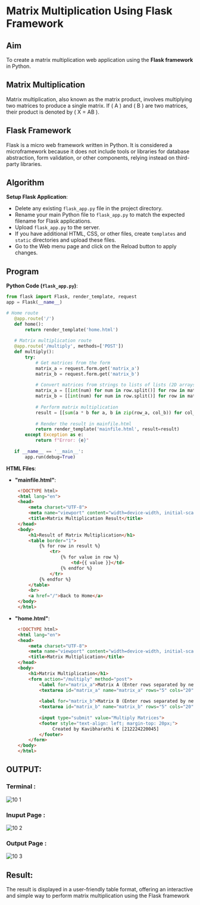 # Matrix Multiplication Using Flask Framework

## Aim

To create a matrix multiplication web application using the **Flask framework** in Python.

## Matrix Multiplication

Matrix multiplication, also known as the matrix product, involves multiplying two matrices to produce a single matrix. If \( A \) and \( B \) are two matrices, their product is denoted by \( X = AB \).

## Flask Framework

Flask is a micro web framework written in Python. It is considered a microframework because it does not include tools or libraries for database abstraction, form validation, or other components, relying instead on third-party libraries.

## Algorithm

**Setup Flask Application**:
   - Delete any existing `flask_app.py` file in the project directory.
   - Rename your main Python file to `flask_app.py` to match the expected filename for Flask applications.
   - Upload `flask_app.py` to the server.
   - If you have additional HTML, CSS, or other files, create `templates` and `static` directories and upload these files.
   - Go to the Web menu page and click on the Reload button to apply changes.
## Program 
 **Python Code (`flask_app.py`)**:
   ```python
   from flask import Flask, render_template, request
   app = Flask(__name__)

   # Home route
      @app.route('/')
      def home():
          return render_template('home.html')
      
      # Matrix multiplication route
      @app.route('/multiply', methods=['POST'])
      def multiply():
          try:
              # Get matrices from the form
              matrix_a = request.form.get('matrix_a')
              matrix_b = request.form.get('matrix_b')
              
              # Convert matrices from strings to lists of lists (2D arrays)
              matrix_a = [[int(num) for num in row.split()] for row in matrix_a.strip().split('\n')]
              matrix_b = [[int(num) for num in row.split()] for row in matrix_b.strip().split('\n')]
      
              # Perform matrix multiplication
              result = [[sum(a * b for a, b in zip(row_a, col_b)) for col_b in zip(*matrix_b)] for row_a in matrix_a]
      
              # Render the result in mainfile.html
              return render_template('mainfile.html', result=result)
          except Exception as e:
              return f"Error: {e}"
      
      if __name__ == '__main__':
          app.run(debug=True)

   ```

 **HTML Files**:

   - **"mainfile.html"**:
     ```html
      <!DOCTYPE html>
      <html lang="en">
      <head>
          <meta charset="UTF-8">
          <meta name="viewport" content="width=device-width, initial-scale=1.0">
          <title>Matrix Multiplication Result</title>
      </head>
      <body>
          <h1>Result of Matrix Multiplication</h1>
          <table border="1">
              {% for row in result %}
                  <tr>
                      {% for value in row %}
                          <td>{{ value }}</td>
                      {% endfor %}
                  </tr>
              {% endfor %}
          </table>
          <br>
          <a href="/">Back to Home</a>
      </body>
      </html>

     ```

   - **"home.html"**:
     ```html
      <!DOCTYPE html>
      <html lang="en">
      <head>
          <meta charset="UTF-8">
          <meta name="viewport" content="width=device-width, initial-scale=1.0">
          <title>Matrix Multiplication</title>
      </head>
      <body>
          <h1>Matrix Multiplication</h1>
          <form action="/multiply" method="post">
              <label for="matrix_a">Matrix A (Enter rows separated by newline, columns separated by space):</label><br>
              <textarea id="matrix_a" name="matrix_a" rows="5" cols="20" required></textarea><br><br>
              
              <label for="matrix_b">Matrix B (Enter rows separated by newline, columns separated by space):</label><br>
              <textarea id="matrix_b" name="matrix_b" rows="5" cols="20" required></textarea><br><br>
              
              <input type="submit" value="Multiply Matrices">
              <footer style="text-align: left; margin-top: 20px;">
                   Created by Kavibharathi K [212224220045]
              </footer>
          </form>
      </body>
      </html>

     ```

     
## OUTPUT:

### Terminal :

![10 1](https://github.com/user-attachments/assets/a9ac2969-3ca6-47d8-b191-7ea0a75daf2e)


### Inuput Page :

![10 2](https://github.com/user-attachments/assets/2f9e50f2-486e-4131-8c7d-c0ce379beaae)


### Output Page :

![10 3](https://github.com/user-attachments/assets/60612fbb-d25c-4bfa-a0cb-374b2215bc76)


## Result:

The result is displayed in a user-friendly table format, offering an interactive and simple way to perform matrix multiplication using the Flask framework

